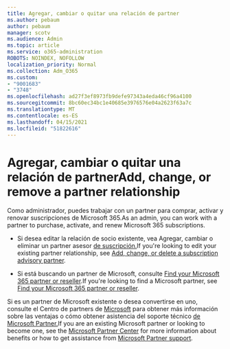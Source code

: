 ```yaml
---
title: Agregar, cambiar o quitar una relación de partner
ms.author: pebaum
author: pebaum
manager: scotv
ms.audience: Admin
ms.topic: article
ms.service: o365-administration
ROBOTS: NOINDEX, NOFOLLOW
localization_priority: Normal
ms.collection: Adm_O365
ms.custom:
- "9001683"
- "3748"
ms.openlocfilehash: ad27f3ef8973fb9defe97343a4eda46cf96a4100
ms.sourcegitcommit: 8bc60ec34bc1e40685e3976576e04a2623f63a7c
ms.translationtype: MT
ms.contentlocale: es-ES
ms.lasthandoff: 04/15/2021
ms.locfileid: "51822616"
---
```

# <a name="add-change-or-remove-a-partner-relationship"></a><span data-ttu-id="755e2-102">Agregar, cambiar o quitar una relación de partner</span><span class="sxs-lookup"><span data-stu-id="755e2-102">Add, change, or remove a partner relationship</span></span>

<span data-ttu-id="755e2-103">Como administrador, puedes trabajar con un partner para comprar, activar y renovar suscripciones de Microsoft 365.</span><span class="sxs-lookup"><span data-stu-id="755e2-103">As an admin, you can work with a partner to purchase, activate, and renew Microsoft 365 subscriptions.</span></span> 

- <span data-ttu-id="755e2-104">Si desea editar la relación de socio existente, vea Agregar, cambiar o eliminar un partner asesor [de suscripción.](https://docs.microsoft.com/microsoft-365/admin/misc/add-partner?view=o365-worldwide)</span><span class="sxs-lookup"><span data-stu-id="755e2-104">If you're looking to edit your existing partner relationship, see [Add, change, or delete a subscription advisory partner](https://docs.microsoft.com/microsoft-365/admin/misc/add-partner?view=o365-worldwide).</span></span>

- <span data-ttu-id="755e2-105">Si está buscando un partner de Microsoft, consulte [Find your Microsoft 365 partner or reseller](https://docs.microsoft.com/microsoft-365/admin/manage/find-your-partner-or-reseller?view=o365-worldwide).</span><span class="sxs-lookup"><span data-stu-id="755e2-105">If you're looking to find a Microsoft partner, see [Find your Microsoft 365 partner or reseller](https://docs.microsoft.com/microsoft-365/admin/manage/find-your-partner-or-reseller?view=o365-worldwide).</span></span>

<span data-ttu-id="755e2-106">Si es un partner de Microsoft existente o desea convertirse en uno, consulte el Centro de partners de [Microsoft](https://support.microsoft.com/help/4499930/partner-center-overview) para obtener más información sobre las ventajas o cómo obtener asistencia del soporte técnico [de Microsoft Partner.](https://aka.ms/partnersupport)</span><span class="sxs-lookup"><span data-stu-id="755e2-106">If you are an existing Microsoft partner or looking to become one, see the [Microsoft Partner Center](https://support.microsoft.com/help/4499930/partner-center-overview) for more information about benefits or how to get assistance from [Microsoft Partner support](https://aka.ms/partnersupport).</span></span>

